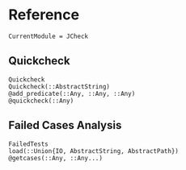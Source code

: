 # Reference

``` @meta
CurrentModule = JCheck
```

## Quickcheck

``` @docs
Quickcheck
Quickcheck(::AbstractString)
@add_predicate(::Any, ::Any, ::Any)
@quickcheck(::Any)
```

## Failed Cases Analysis

``` @docs
FailedTests
load(::Union{IO, AbstractString, AbstractPath})
@getcases(::Any, ::Any...)
```

